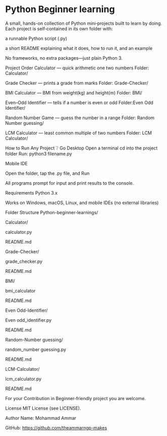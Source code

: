 # Python Beginner learning

A small, hands-on collection of Python mini‑projects built to learn by doing. Each project is self‑contained in its own folder with:

a runnable Python script (.py)

a short README explaining what it does, how to run it, and an example

No frameworks, no extra packages—just plain Python 3.

Project Order
Calculator — quick arithmetic one two numbers
Folder: Calculator/

Grade Checker — prints a grade from marks
Folder: Grade-Checker/

BMI Calculator — BMI from weight(kg) and height(m)
Folder: BMI/

Even–Odd Identifier — tells if a number is even or odd
Folder:Even Odd Identifier/

Random Number Game — guess the number in a range
Folder: Random Number guessing/

LCM Calculator — least common multiple of two numbers
Folder: LCM Calculator/

How to Run Any Project ❔
Go Desktop
Open a terminal
cd into the project folder
Run: python3 filename.py

Mobile IDE

Open the folder, tap the .py file, and Run

All programs prompt for input and print results to the console.

Requirements
Python 3.x

Works on Windows, macOS, Linux, and mobile IDEs (no external libraries)

Folder Structure
Python-beginner-learnings/

Calculator/

calculator.py

README.md

Grade-Checker/

grade_checker.py

README.md

BMI/

bmi_calculator

README.md

Even Odd-Identifier/

Even odd_identifier.py

README.md

Random-Number guessing/

random_number guessing.py

README.md

LCM-Calculator/

lcm_calculator.py

README.md


For your Contribution in Beginner‑friendly project you are welcome.


License
MIT License (see LICENSE).

Author
Name: Mohammad Ammar 

GitHub: https://github.com/theammarngp-makes